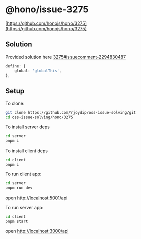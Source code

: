 # @hono/issue-3275

[https://github.com/honojs/hono/3275](https://github.com/honojs/hono/3275)

## Solution

Provided solution here
[3275#issuecomment-2294830487](https://github.com/honojs/hono/issues/3275#issuecomment-2294830487)

```ts
define: {
    global: 'globalThis',
},
```

## Setup

To clone:

```sh
git clone https://github.com/rjoydip/oss-issue-solving/git
cd oss-issue-solving/hono/3275
```

To install server deps

```sh
cd server
pnpm i
```

To install client deps

```sh
cd client
pnpm i
```

To run client app:

```sh
cd server
pnpm run dev
```

open <http://localhost:5001/api>

To run server app:

```sh
cd client
pnpm start
```

open <http://localhost:3000/api>
